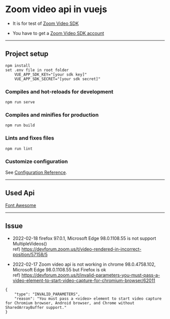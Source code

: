 # Zoom video api in vuejs
* It is for test of [Zoom Video SDK](https://marketplace.zoom.us/docs/api-reference/introduction/)

* You have to get a [Zoom Video SDK account](https://marketplace.zoom.us/docs/sdk/video/web/build/sample-app)
    
***
## Project setup
```
npm install
set .env file in root folder
    VUE_APP_SDK_KEY="[your sdk key]"
    VUE_APP_SDK_SECRET="[your sdk secret]"
```

### Compiles and hot-reloads for development
```
npm run serve
```

### Compiles and minifies for production
```
npm run build
```

### Lints and fixes files
```
npm run lint
```

### Customize configuration
See [Configuration Reference](https://cli.vuejs.org/config/).

***
## Used Api
[Font Awesome](https://fontawesome.com/v6/docs/web/use-with/vue/)


___
## Issue



* 2022-02-18 firefox 97.0.1, Microsoft Edge 98.0.1108.55 is not support MultipleVideos()  
ref) https://devforum.zoom.us/t/video-rendered-in-incorrect-position/57158/5

* 2022-02-17 Zoom video api is not working in chrome 98.0.4758.102, Microsoft Edge 98.0.1108.55 but Firefox is ok  
ref) https://devforum.zoom.us/t/invalid-parameters-you-must-pass-a-video-element-to-start-video-capture-for-chromium-browser/62011
```
{
    "type": "INVALID_PARAMETERS",
    "reason": "You must pass a <video> element to start video capture for Chromium browser, Android browser, and Chrome without SharedArrayBuffer support."
}
```
